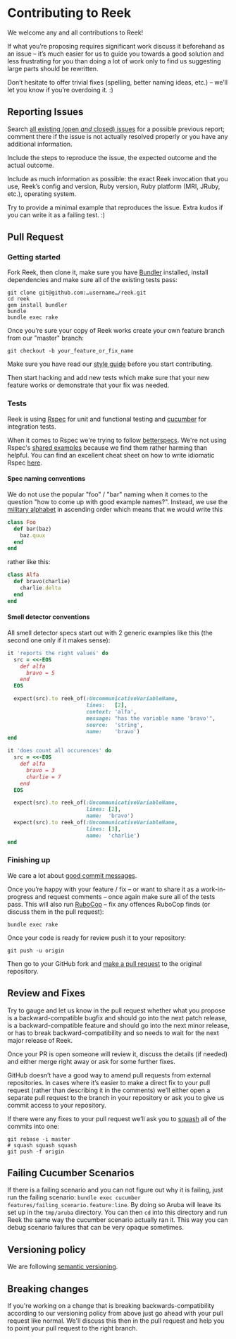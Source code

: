 # Contributing to Reek

We welcome any and all contributions to Reek!

If what you’re proposing requires significant work discuss it beforehand
as an issue – it’s much easier for us to guide you towards a good
solution and less frustrating for you than doing a lot of work
only to find us suggesting large parts should be rewritten.

Don’t hesitate to offer trivial fixes (spelling, better naming
ideas, etc.) – we’ll let you know if you’re overdoing it. :)

## Reporting Issues

Search [all existing (open _and_ closed)
issues](https://github.com/troessner/reek/issues?q=is%3Aissue)
for a possible previous report; comment there if the issue is not
actually resolved properly or you have any additional information.

Include the steps to reproduce the issue,
the expected outcome and the actual outcome.

Include as much information as possible: the exact Reek
invocation that you use, Reek’s config and version, Ruby
version, Ruby platform (MRI, JRuby, etc.), operating system.

Try to provide a minimal example that reproduces the issue.
Extra kudos if you can write it as a failing test. :)

## Pull Request

### Getting started

Fork Reek, then clone it, make sure you have
[Bundler](http://bundler.io) installed, install dependencies
and make sure all of the existing tests pass:

```
git clone git@github.com:…username…/reek.git
cd reek
gem install bundler
bundle
bundle exec rake
```

Once you’re sure your copy of Reek works create your own feature branch from our "master" branch:

```
git checkout -b your_feature_or_fix_name
```

Make sure you have read our [style guide](docs/Style-Guide.md) before you
start contributing.

Then start hacking and add new tests which make sure that your new feature works or
demonstrate that your fix was needed.

### Tests

Reek is using [Rspec](http://rspec.info/) for unit and functional testing and [cucumber]() for integration tests.

When it comes to Rspec we're trying to follow [betterspecs](http://betterspecs.org/).
We're not using Rspec's [shared examples](https://www.relishapp.com/rspec/rspec-core/docs/example-groups/shared-examples) because we find
them rather harming than helpful.
You can find an excellent cheat sheet on how to write idiomatic Rspec [here](http://www.rubypigeon.com/posts/rspec-core-cheat-sheet).

#### Spec naming conventions

We do not use the popular "foo" / "bar" naming when it comes to the question "how to come up with good example names?".
Instead, we use the [military alphabet](https://en.wikipedia.org/wiki/NATO_phonetic_alphabet) in ascending order
which means that we would write this

```Ruby
class Foo
  def bar(baz)
    baz.quux
  end
end
```

rather like this:

```Ruby
class Alfa
  def bravo(charlie)
    charlie.delta
  end
end
```

#### Smell detector conventions

All smell detector specs start out with 2 generic examples like this (the second one only if it makes sense):

```Ruby
it 'reports the right values' do
  src = <<-EOS
    def alfa
      bravo = 5
    end
  EOS

  expect(src).to reek_of(:UncommunicativeVariableName,
                         lines:   [2],
                         context: 'alfa',
                         message: "has the variable name 'bravo'",
                         source:  'string',
                         name:    'bravo')
end

it 'does count all occurences' do
  src = <<-EOS
    def alfa
      bravo = 3
      charlie = 7
    end
  EOS

  expect(src).to reek_of(:UncommunicativeVariableName,
                         lines: [2],
                         name:  'bravo')
  expect(src).to reek_of(:UncommunicativeVariableName,
                         lines: [3],
                         name:  'charlie')
end
```

### Finishing up

We care a lot about [good commit messages](http://tbaggery.com/2008/04/19/a-note-about-git-commit-messages.html).

Once you’re happy with your feature / fix – or want to
share it as a work-in-progress and request comments – once
again make sure all of the tests pass. This will also run
[RuboCop](https://github.com/bbatsov/rubocop) – fix any
offences RuboCop finds (or discuss them in the pull request):

```
bundle exec rake
```

Once your code is ready for review push it to your repository:

```
git push -u origin
```

Then go to your GitHub fork and [make a pull
request](https://help.github.com/articles/creating-a-pull-request/)
to the original repository.

## Review and Fixes

Try to gauge and let us know in the pull request whether what
you propose is a backward-compatible bugfix and should go into the
next patch release, is a backward-compatible feature and should go
into the next minor release, or has to break backward-compatibility
and so needs to wait for the next major release of Reek.

Once your PR is open someone will review it, discuss the details (if
needed) and either merge right away or ask for some further fixes.

GitHub doesn’t have a good way to amend pull requests from external
repositories. In cases where it’s easier to make a direct fix
to your pull request (rather than describing it in the comments)
we’ll either open a separate pull request to the branch in your
repository or ask you to give us commit access to your repository.

If there were any fixes to your pull request we’ll ask you to
[squash](http://git-scm.com/book/en/v2/Git-Tools-Rewriting-History#Squashing-Commits)
all of the commits into one:

```
git rebase -i master
# squash squash squash
git push -f origin
```
## Failing Cucumber Scenarios

If there is a failing scenario and you can not figure out why it is failing, just run the failing scenario: `bundle exec cucumber features/failing_scenario.feature:line`. By doing so Aruba will leave its set up in the `tmp/aruba` directory. You can then `cd` into this directory and run Reek the same way the cucumber scenario actually ran it. This way you can debug scenario failures that can be very opaque sometimes.

## Versioning policy

We are following [semantic versioning](http://semver.org/).

## Breaking changes

If you're working on a change that is breaking backwards-compatibility according to our versioning policy from above just go ahead with your pull request like normal. We'll discuss this then in the pull request and help you to point your pull request to the right branch.
